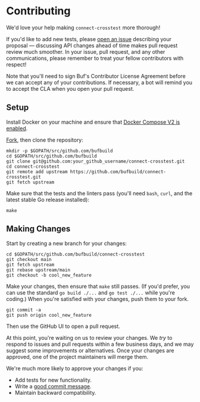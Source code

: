 Contributing
============

We'd love your help making `connect-crosstest` more thorough!

If you'd like to add new tests, please [open an issue][open-issue] describing
your proposal &mdash; discussing API changes ahead of time makes pull request
review much smoother. In your issue, pull request, and any other
communications, please remember to treat your fellow contributors with respect!

Note that you'll need to sign Buf's Contributor License Agreement
before we can accept any of your contributions. If necessary, a bot will remind
you to accept the CLA when you open your pull request.

## Setup

Install Docker on your machine and ensure that [Docker Compose V2 is
enabled][docker-compose-v2].

[Fork][fork], then clone the repository:

```
mkdir -p $GOPATH/src/github.com/bufbuild
cd $GOPATH/src/github.com/bufbuild
git clone git@github.com:your_github_username/connect-crosstest.git
cd connect-crosstest
git remote add upstream https://github.com/bufbuild/connect-crosstest.git
git fetch upstream
```

Make sure that the tests and the linters pass (you'll need `bash`, `curl`, and
the latest stable Go release installed):

```
make
```

## Making Changes

Start by creating a new branch for your changes:

```
cd $GOPATH/src/github.com/bufbuild/connect-crosstest
git checkout main
git fetch upstream
git rebase upstream/main
git checkout -b cool_new_feature
```

Make your changes, then ensure that `make` still passes. (If you'd prefer, you
can use the standard `go build ./...` and `go test ./...` while you're coding.)
When you're satisfied with your changes, push them to your fork.

```
git commit -a
git push origin cool_new_feature
```

Then use the GitHub UI to open a pull request.

At this point, you're waiting on us to review your changes. We *try* to respond
to issues and pull requests within a few business days, and we may suggest some
improvements or alternatives. Once your changes are approved, one of the
project maintainers will merge them.

We're much more likely to approve your changes if you:

* Add tests for new functionality.
* Write a [good commit message][commit-message].
* Maintain backward compatibility.

[fork]: https://github.com/bufbuild/connect-crosstest/fork
[open-issue]: https://github.com/bufbuild/connect-crosstest/issues/new
[commit-message]: http://tbaggery.com/2008/04/19/a-note-about-git-commit-messages.html
[docker-compose-v2]: https://www.docker.com/blog/announcing-compose-v2-general-availability/#still-using-compose-v1
